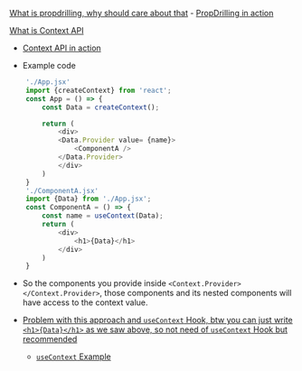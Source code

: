 [What is propdrilling, why should care about that](https://youtu.be/M9O5AjEFzKw?si=Qj9mnjsAtxUqof8B&t=11147) - [PropDrilling in action](https://youtu.be/M9O5AjEFzKw?si=fQnJAEWMgJZyfqvd&t=11237)

[What is Context API](https://youtu.be/M9O5AjEFzKw?si=R1z4HO2PMK4x_UJD&t=11367)

- [Context API in action](https://youtu.be/M9O5AjEFzKw?si=_B6f0uOiGmHboktH&t=11397)

- Example code

```js
    './App.jsx'
    import {createContext} from 'react';
    const App = () => {
        const Data = createContext();

        return (
            <div>
            <Data.Provider value= {name}>
                <ComponentA />
            </Data.Provider>
            </div>
        )
    }
    './ComponentA.jsx'
    import {Data} from './App.jsx';
    const ComponentA = () => {
        const name = useContext(Data);
        return (
            <div>
                <h1>{Data}</h1>
            </div>
        )
    }
```
- So the components you provide inside ```<Context.Provider> </Context.Provider>```, those components and its nested components will have access to the context value.


- [Problem with this approach and `useContext` Hook, btw you can just write ```<h1>{Data}</h1>``` as we saw above, so not need of `useContext` Hook but recommended](https://youtu.be/M9O5AjEFzKw?si=k5FNR1MmyNyYWF0z&t=11737)
  - [`useContext` Example](https://youtu.be/M9O5AjEFzKw?si=-E3-0XxNGAd5MJ7K&t=11777)